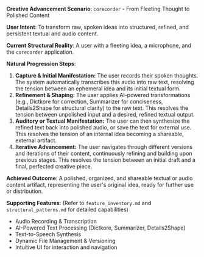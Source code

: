 **Creative Advancement Scenario**: `corecorder` - From Fleeting Thought to Polished Content

**User Intent**: To transform raw, spoken ideas into structured, refined, and persistent textual and audio content.

**Current Structural Reality**: A user with a fleeting idea, a microphone, and the `corecorder` application.

**Natural Progression Steps**:

1.  **Capture & Initial Manifestation:** The user records their spoken thoughts. The system automatically transcribes this audio into raw text, resolving the tension between an ephemeral idea and its initial textual form.
2.  **Refinement & Shaping:** The user applies AI-powered transformations (e.g., Dictkore for correction, Summarizer for conciseness, Details2Shape for structural clarity) to the raw text. This resolves the tension between unpolished input and a desired, refined textual output.
3.  **Auditory or Textual Manifestation:** The user can then synthesize the refined text back into polished audio, or save the text for external use. This resolves the tension of an internal idea becoming a shareable, external artifact.
4.  **Iterative Advancement:** The user navigates through different versions and iterations of their content, continuously refining and building upon previous stages. This resolves the tension between an initial draft and a final, perfected creative piece.

**Achieved Outcome**: A polished, organized, and shareable textual or audio content artifact, representing the user's original idea, ready for further use or distribution.

**Supporting Features**: (Refer to `feature_inventory.md` and `structural_patterns.md` for detailed capabilities)

-   Audio Recording & Transcription
-   AI-Powered Text Processing (Dictkore, Summarizer, Details2Shape)
-   Text-to-Speech Synthesis
-   Dynamic File Management & Versioning
-   Intuitive UI for interaction and navigation